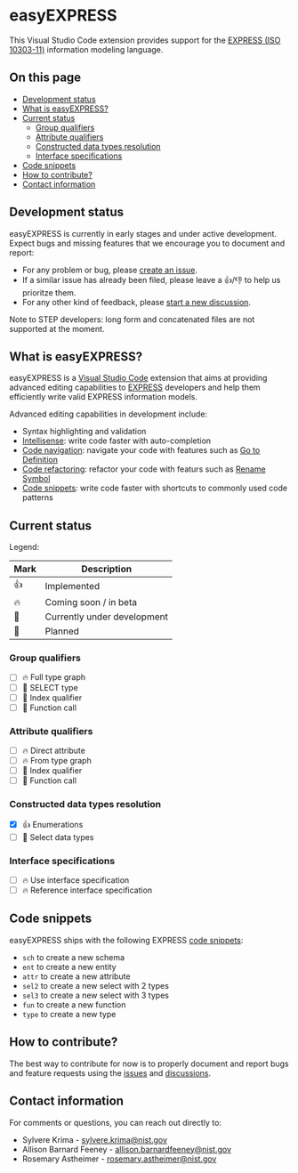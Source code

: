 # easyEXPRESS

This Visual Studio Code extension provides support for the [EXPRESS (ISO 10303-11)](https://www.iso.org/standard/38047.html) information modeling language.

## On this page

- [Development status](#development-status)
- [What is easyEXPRESS?](#what-is-easyexpress)
- [Current status](#current-status)
  - [Group qualifiers](#group-qualifiers)
  - [Attribute qualifiers](#attribute-qualifiers)
  - [Constructed data types resolution](#constructed-data-types-resolution)
  - [Interface specifications](#interface-specifications)
- [Code snippets](#code-snippets)
- [How to contribute?](#how-to-contribute)
- [Contact information](#contact-information)

## Development status

easyEXPRESS is currently in early stages and under active development. Expect bugs and missing features that we encourage you to document and report:

- For any problem or bug, please [create an issue](https://github.com/usnistgov/easyexpress-public/issues).
- If a similar issue has already been filed, please leave a :thumbsup:/:thumbsdown: to help us prioritze them.
- For any other kind of feedback, please [start a new discussion](https://github.com/usnistgov/easyexpress-public/discussions).

Note to STEP developers: long form and concatenated files are not supported at the moment.

## What is easyEXPRESS?

easyEXPRESS is a [Visual Studio Code](https://code.visualstudio.com/) extension that aims at providing advanced editing capabilities to [EXPRESS](https://www.iso.org/standard/38047.html) developers and help them efficiently write valid EXPRESS information models.

Advanced editing capabilities in development include:

- Syntax highlighting and validation
- [Intellisense](https://code.visualstudio.com/docs/editor/intellisense): write code faster with auto-completion
- [Code navigation](https://code.visualstudio.com/docs/editor/editingevolved): navigate your code with features such as [Go to Definition](https://code.visualstudio.com/Docs/editor/editingevolved#_go-to-definition)
- [Code refactoring](https://code.visualstudio.com/docs/editor/refactoring): refactor your code with featurs such as [Rename Symbol](https://code.visualstudio.com/docs/editor/refactoring#_rename-symbol)
- [Code snippets](https://code.visualstudio.com/docs/editor/userdefinedsnippets): write code faster with shortcuts to commonly used code patterns

## Current status


Legend:

| Mark | Description |
| --- | --- |
| 👍 | Implemented|
| 🔥 | Coming soon / in beta |
| 🏃 | Currently under development|
| 📅 | Planned |


### Group qualifiers
- [ ] 🔥 Full type graph 
- [ ] 🏃 SELECT type
- [ ] 🏃 Index qualifier
- [ ] 📆 Function call

### Attribute qualifiers
- [ ] 🔥 Direct attribute
- [ ] 🔥 From type graph
- [ ] 🏃 Index qualifier
- [ ] 📆 Function call

### Constructed data types resolution
- [x] 👍 Enumerations
- [ ] 🏃 Select data types

### Interface specifications
- [ ] 🔥 Use interface specification
- [ ] 🔥 Reference interface specification

## Code snippets

easyEXPRESS ships with the following EXPRESS [code snippets](https://code.visualstudio.com/docs/editor/userdefinedsnippets):

- `sch` to create a new schema
- `ent` to create a new entity
- `attr` to create a new attribute
- `sel2` to create a new select with 2 types
- `sel3` to create a new select with 3 types
- `fun` to create a new function
- `type` to create a new type

## How to contribute?

The best way to contribute for now is to properly document and report bugs and feature requests using the [issues](https://github.com/usnistgov/easyexpress-public/issues) and [discussions](https://github.com/usnistgov/easyexpress-public/discussions).

## Contact information

For comments or questions, you can reach out directly to:

- Sylvere Krima - sylvere.krima@nist.gov
- Allison Barnard Feeney - allison.barnardfeeney@nist.gov
- Rosemary Astheimer - rosemary.astheimer@nist.gov

